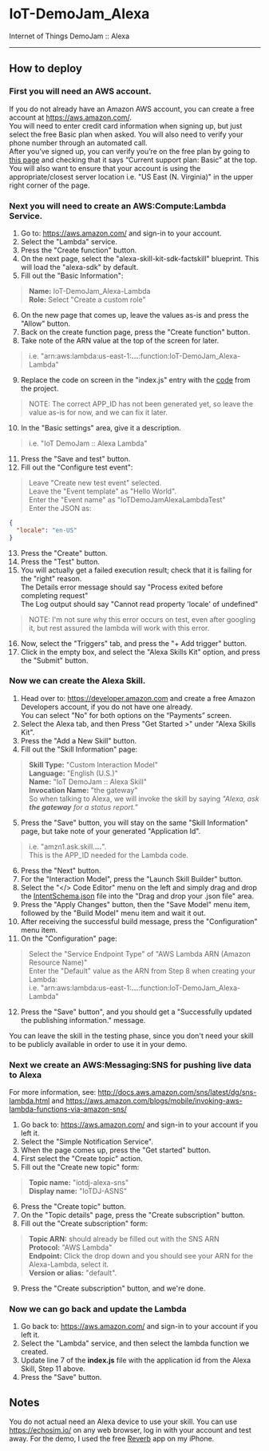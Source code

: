 # IoT-DemoJam_Alexa
Internet of Things DemoJam :: Alexa

---
## How to deploy
### First you will need an AWS account.
If you do not already have an Amazon AWS account, you can create a free account at https://aws.amazon.com/.  
You will need to enter credit card information when signing up, but just select the free Basic plan when asked. You will also need to verify your phone number through an automated call.  
After you’ve signed up, you can verify you’re on the free plan by going to [this page](https://console.aws.amazon.com/support/plans/home?region=us-east-1#/) and checking that it says “Current support plan: Basic” at the top.  
You will also want to ensure that your account is using the appropriate/closest server location i.e. "US East (N. Virginia)" in the upper right corner of the page.

### Next you will need to create an AWS:Compute:Lambda Service.
1) Go to: https://aws.amazon.com/ and sign-in to your account.
2) Select the "Lambda" service.
3) Press the "Create function" button.
4) On the next page, select the "alexa-skill-kit-sdk-factskill" blueprint.  This will load the "alexa-sdk" by default.
5) Fill out the "Basic Information":
> **Name:** IoT-DemoJam_Alexa-Lambda  
> **Role:** Select "Create a custom role"
6) On the new page that comes up, leave the values as-is and press the "Allow" button.
7) Back on the create function page, press the "Create function" button.
8) Take note of the ARN value at the top of the screen for later.
> i.e. "arn:aws:lambda:us-east-1:**...**:function:IoT-DemoJam_Alexa-Lambda"
9) Replace the code on screen in the "index.js" entry with the [code](https://github.com/MichaelFitzurka/IoT-DemoJam_Alexa/blob/master/index.js) from the project.
> NOTE: The correct APP_ID has not been generated yet, so leave the value as-is for now, and we can fix it later.
10) In the "Basic settings" area, give it a description.
> i.e. "IoT DemoJam :: Alexa Lambda"
11) Press the "Save and test" button.
12) Fill out the "Configure test event":
> Leave "Create new test event" selected.  
> Leave the "Event template" as "Hello World".  
> Enter the "Event name" as "IoTDemoJamAlexaLambdaTest"  
> Enter the JSON as:
```json
{
  "locale": "en-US"
}
```
13) Press the "Create" button.
14) Press the "Test" button.
15) You will actually get a failed execution result; check that it is failing for the "right" reason.  
The Details error message should say "Process exited before completing request"  
The Log output should say "Cannot read property 'locale' of undefined"
> NOTE: I'm not sure why this error occurs on test, even after googling it, but rest assured the lambda will work with this error.
16) Now, select the "Triggers" tab, and press the "+ Add trigger" button.
17) Click in the empty box, and select the "Alexa Skills Kit" option, and press the "Submit" button.

### Now we can create the Alexa Skill.
1) Head over to: https://developer.amazon.com and create a free Amazon Developers account, if you do not have one already.  
You can select "No" for both options on the “Payments” screen.
2) Select the Alexa tab, and then Press "Get Started >" under "Alexa Skills Kit".
3) Press the "Add a New Skill" button.
4) Fill out the "Skill Information" page:
> **Skill Type:** "Custom Interaction Model"  
> **Language:** "English (U.S.)"  
> **Name:** "IoT DemoJam :: Alexa Skill"  
> **Invocation Name:** "the gateway"  
So when talking to Alexa, we will invoke the skill by saying *"Alexa, ask **the gateway** for a status report."*
5) Press the "Save" button, you will stay on the same "Skill Information" page, but take note of your generated "Application Id".
> i.e. "amzn1.ask.skill.**...**".  
This is the APP_ID needed for the Lambda code.
6) Press the "Next" button.
7) For the "Interaction Model", press the "Launch Skill Builder" button.
8) Select the "</> Code Editor" menu on the left and simply drag and drop the [IntentSchema.json](https://github.com/MichaelFitzurka/IoT-DemoJam_Alexa/blob/master/IntentSchema.json) file into the "Drag and drop your .json file" area.
9) Press the "Apply Changes" button, then the "Save Model" menu item, followed by the "Build Model" menu item and wait it out.
10) After receiving the successful build message, press the "Configuration" menu item.
11) On the "Configuration" page:
> Select the "Service Endpoint Type" of "AWS Lambda ARN (Amazon Resource Name)"  
> Enter the "Default" value as the ARN from Step 8 when creating your Lambda:  
> i.e. "arn:aws:lambda:us-east-1:**...**:function:IoT-DemoJam_Alexa-Lambda"
12) Press the "Save" button", and you should get a "Successfully updated the publishing information." message.

You can leave the skill in the testing phase, since you don't need your skill to be publicly available in order to use it in your demo.

### Next we create an AWS:Messaging:SNS for pushing live data to Alexa
For more information, see: http://docs.aws.amazon.com/sns/latest/dg/sns-lambda.html and https://aws.amazon.com/blogs/mobile/invoking-aws-lambda-functions-via-amazon-sns/
1) Go back to: https://aws.amazon.com/ and sign-in to your account if you left it.
2) Select the "Simple Notification Service".
3) When the page comes up, press the "Get started" button.
4) First select the "Create topic" action.
5) Fill out the "Create new topic" form:
> **Topic name:** "iotdj-alexa-sns"  
> **Display name:** "IoTDJ-ASNS"
6) Press the "Create topic" button.
7) On the "Topic details" page, press the "Create subscription" button.
8) Fill out the "Create subscription" form:
> **Topic ARN:** should already be filled out with the SNS ARN  
> **Protocol:** "AWS Lambda"  
> **Endpoint:** Click the drop down and you should see your ARN for the Alexa-Lambda, select it.  
> **Version or alias:** "default".
9) Press the "Create subscription" button, and we're done.

### Now we can go back and update the Lambda
1) Go back to: https://aws.amazon.com/ and sign-in to your account if you left it.
2) Select the "Lambda" service, and then select the lambda function we created.
3) Update line 7 of the **index.js** file with the application id from the Alexa Skill, Step 11 above.
4) Press the "Save" button.

## Notes
You do not actual need an Alexa device to use your skill.  You can use https://echosim.io/ on any web browser, log in with your account and test away.  For the demo, I used the free [Reverb](https://itunes.apple.com/us/app/reverb-for-amazon-alexa/id1144695621?mt=8) app on my iPhone.
